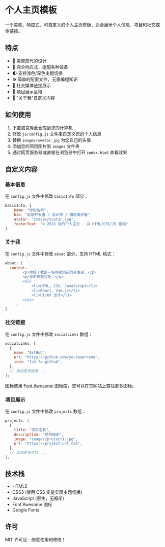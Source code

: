 # 个人主页模板

一个美观、响应式、可自定义的个人主页模板，适合展示个人信息、项目和社交媒体链接。

## 特点

- 🎨 美观现代的设计
- 📱 完全响应式，适配各种设备
- 🌓 支持浅色/深色主题切换
- ⚙️ 简单的配置文件，无需编程知识
- 🔗 社交媒体链接展示
- 📂 项目展示区域
- 📝 "关于我"自定义内容

## 如何使用

1. 下载或克隆此仓库到您的计算机
2. 修改 `js/config.js` 文件来自定义您的个人信息
3. 替换 `images/avatar.jpg` 为您自己的头像
4. 添加您的项目图片到 `images` 文件夹
5. 通过网页服务器或直接在浏览器中打开 `index.html` 查看效果

## 自定义内容

### 基本信息

在 `config.js` 文件中修改 `basicInfo` 部分：

```javascript
basicInfo: {
    name: "你的名字",
    bio: "前端开发者 / 设计师 / 摄影爱好者",
    avatar: "images/avatar.jpg",
    footerText: "© 2023 我的个人主页 - 由 HTML/CSS/JS 驱动"
}
```

### 关于我

在 `config.js` 文件中修改 `about` 部分，支持 HTML 格式：

```javascript
about: {
  content: `
        <p>你好！我是一名热爱创造的开发者。</p>
        <p>我的技能包括：</p>
        <ul>
            <li>HTML, CSS, JavaScript</li>
            <li>React, Vue.js</li>
            <li>UI/UX 设计</li>
        </ul>
    `;
}
```

### 社交链接

在 `config.js` 文件中修改 `socialLinks` 数组：

```javascript
socialLinks: [
  {
    name: "GitHub",
    url: "https://github.com/yourusername",
    icon: "fab fa-github",
  },
  // 添加更多链接...
];
```

图标使用 [Font Awesome](https://fontawesome.com/icons) 图标库，您可以在其网站上查找更多图标。

### 项目展示

在 `config.js` 文件中修改 `projects` 数组：

```javascript
projects: [
  {
    title: "项目名称",
    description: "项目描述",
    image: "images/project1.jpg",
    url: "https://project-url.com",
  },
  // 添加更多项目...
];
```

## 技术栈

- HTML5
- CSS3 (使用 CSS 变量实现主题切换)
- JavaScript (原生，无框架)
- Font Awesome 图标
- Google Fonts

## 许可

MIT 许可证 - 随意使用和修改！
